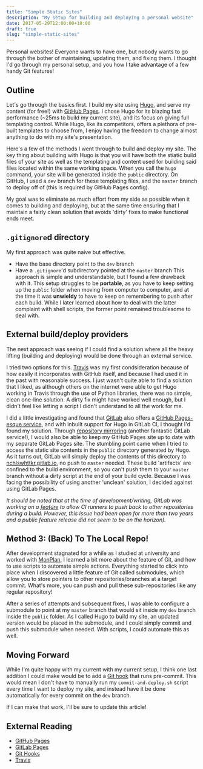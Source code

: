 ```yaml
---
title: "Simple Static Sites"
description: "My setup for building and deploying a personal website"
date: 2017-05-29T12:00:00+10:00
draft: true
slug: "simple-static-sites"
---
```


Personal websites! Everyone wants to have one, but nobody wants to go through the bother of maintaining, updating them, and fixing them. I thought I'd go through my personal setup, and you how I take advantage of a few handy Git features!

<!--more-->

## Outline

Let's go through the basics first. I build my site using [Hugo](https://gohugo.io), and serve my content (for free!) with [GitHub Pages](https://pages.github.com). I chose Hugo for its blazing fast performance (~25ms to build my current site), and its focus on giving full templating control. While Hugo, like its competitors, offers a plethora of pre-built templates to choose from, I enjoy having the freedom to change almost anything to do with my site's presentation.

Here's a few of the methods I went through to build and deploy my site. The key thing about building with Hugo is that you will have both the stiatic build files of your site as well as the templating and content used for building said files located within the same working space. When you call the `hugo` command, your site will be generated inside the `public` directory. On GitHub, I used a `dev` branch for these templating files, and the `master` branch to deploy off of (this is required by GitHub Pages config).

My goal was to eliminate as much effort from my side as possible when it comes to building and deploying, but at the same time ensuring that I maintain a fairly clean solution that avoids 'dirty' fixes to make functional ends meet.

## `.gitignore`d directory

My first approach was quite naive but effective.

- Have the base directory point to the `dev` branch
- Have a `.gitignore`'d subdirectory pointed at the `master` branch
  This approach is simple and understandable, but I found a few drawback with it. This setup struggles to be **portable**, as you have to keep setting up the `public` folder when moving from computer to computer, and at the time it was **unwieldy** to have to keep on remembering to push after each build. While I later learned about how to deal with the latter complaint with shell scripts, the former point remained troublesome to deal with.

## External build/deploy providers

The next approach was seeing if I could find a solution where all the heavy lifting (building and deploying) would be done through an external service.

I tried two options for this. [Travis](https://travis-ci.com) was my first condsideration because of how easily it incorporates with GitHub itself, and because I had used it in the past with reasonable success. I just wasn't quite able to find a solution that I liked, as although others on the internet were able to get Hugo working in Travis through the use of Python libraries, there was no simple, clean one-line solution. A dirty fix might have worked well enough, but I didn't feel like letting a script I didn't understand to all the work for me.

I did a little investigating and found that [GitLab](https://gitlab.com) also offers a [GitHub Pages-esque service](https://about.gitlab.com/features/pages/), and with inbuilt support for Hugo in GitLab CI, I thought I'd found my solution. Through [repository mirroring](https://docs.gitlab.com/ee/workflow/repository_mirroring.html) (another fantastic GitLab service!), I would also be able to keep my GitHub Pages site up to date with my separate GitLab Pages site. The stumbling point came when I tried to access the static site contents in the `public` directory generated by Hugo. As it turns out, GitLab will simply deploy the contents of this directory to [nchlswhttkr.gitlab.io](nchlswhttkr.gitlab.io), no push to `master` needed. These build 'artifacts' are confined to the build environment, so you can't push them to your `master` branch without a dirty script at the end of your build cycle. Because I was facing the possibility of using another 'unclean' solution, I decided against using GitLab Pages.

_It should be noted that at the time of development/writing, GitLab was working on a [feature](https://gitlab.com/gitlab-org/gitlab-ce/issues/18106) to allow CI runners to push back to other repositories during a build. However, this issue had been open for more than two years and a public feature release did not seem to be on the horizon)._

## Method 3: (Back) To The Local Repo!

After development stagnated for a while as I studied at university and worked with [MonPlan](https://monplan.github.io), I learned a bit more about the feature of Git, and how to use scripts to automate simple actions. Everything started to click into place when I discovered a little feature of Git called submodules, which allow you to store pointers to other repositories/branches at a target commit. What's more, you can push and pull these sub-repositories like any regular repository!

After a series of attempts and subsequent fixes, I was able to configure a submodule to point at my `master` branch that would sit inside my `dev` branch inside the `public` folder. As I called Hugo to build my site, an updated version would be placed in the submodule, and I could simply commit and push this submodule when needed. With scripts, I could automate this as well.

## Moving Forward

While I'm quite happy with my current with my current setup, I think one last addition I could make would be to add a [Git hook](https://git-scm.com/book/gr/v2/Customizing-Git-Git-Hooks) that runs pre-commit. This would mean I don't have to manually run my `commit-and-deploy.sh` script every time I want to deploy my site, and instead have it be done automatically for every commit on the `dev` branch.

If I can make that work, I'll be sure to update this article!

## External Reading

- [GitHub Pages](https://pages.github.io)
- [GitLab Pages](https://pages.gitlab.io)
- [Git Hooks](https://git-scm.com/book/gr/v2/Customizing-Git-Git-Hooks)
- [Travis](https://travis-ci.com)
